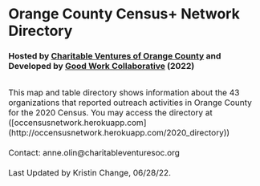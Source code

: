 # Orange County Census+ Network Directory<br>
### Hosted by [Charitable Ventures of Orange County](https://charitableventuresoc.org/) and Developed by [Good Work Collaborative](https://www.ourgoodwork.co/) (2022)<br>
<br>
<span style="font-size:16px;" >This map and table directory shows information about the 43 organizations that reported outreach activities in Orange County for the 2020 Census. You may access the directory at ([occensusnetwork.herokuapp.com](http://occensusnetwork.herokuapp.com/2020_directory))
<br> <br>
Contact: anne.olin@charitableventuresoc.org
<br> <br>
Last Updated by Kristin Change, 06/28/22. 
